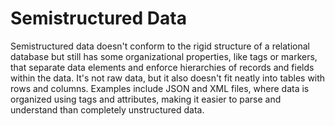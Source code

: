 # Semistructured Data

Semistructured data doesn't conform to the rigid structure of a relational database but still has some organizational properties, like tags or markers, that separate data elements and enforce hierarchies of records and fields within the data. It's not raw data, but it also doesn't fit neatly into tables with rows and columns. Examples include JSON and XML files, where data is organized using tags and attributes, making it easier to parse and understand than completely unstructured data.